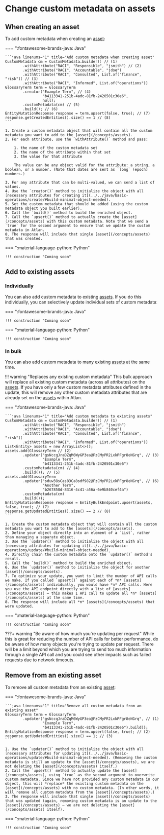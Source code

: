 
# Change custom metadata on assets

## When creating an asset

To add custom metadata when creating an [asset](/concepts/assets):

=== ":fontawesome-brands-java: Java"

	```java linenums="1" title="Add custom metadata when creating asset"
	CustomMetadata cm = CustomMetadata.builder() // (1)
			.withAttribute("RACI", "Responsible", "jsmith") // (2)
			.withAttribute("RACI", "Accountable", "jdoe")
			.withAttribute("RACI", "Consulted", List.of("finance", "risk")) // (3)
			.withAttribute("RACI", "Informed", List.of("operations"))
	GlossaryTerm term = GlossaryTerm
			.creator("Example Term", // (4)
					 "b4113341-251b-4adc-81fb-2420501c30e6",
					 null);
			.customMetadata(cm) // (5)
			.build(); // (6)
	EntityMutationResponse response = term.upsert(false, true); // (7)
	response.getCreatedEntities().size() == 1 // (8)
	```
	
	1. Create a custom metadata object that will contain all the custom metadata you want to add to the [asset](/concepts/assets).
	2. For each attribute, use the `withAttribute()` method and pass:

		1. the name of the custom metadata set
		2. the name of the attribute within that set
		3. the value for that attribute

		The value can be any object valid for the attribute: a string, a boolean, or a number. (Note that dates are sent as `long` (epoch) numbers.)

	3. For any attribute that can be multi-valued, we can send a list of values.
	4. Use the `creator()` method to initialize the object with all [necessary attributes for creating it](../../java/basic-operations/create/#build-minimal-object-needed).
	5. Set the custom metadata that should be added (using the custom metadata object you built earlier).
	6. Call the `build()` method to build the enriched object.
	7. Call the `upsert()` method to actually create the [asset](/concepts/assets) with this custom metadata. Note that we send a `true` for the second argument to ensure that we update the custom metadata in Atlan.
	8. The response will include that single [asset](/concepts/assets) that was created.

=== ":material-language-python: Python"

	!!! construction "Coming soon"

## Add to existing assets

### Individually

You can also add custom metadata to existing [assets](/concepts/assets). If you do this individually, you can selectively update individual sets of custom metadata:

=== ":fontawesome-brands-java: Java"

	!!! construction "Coming soon"

=== ":material-language-python: Python"

	!!! construction "Coming soon"

### In bulk

You can also add custom metadata to many existing [assets](/concepts/assets) at the same time.

!!! warning "Replaces any existing custom metadata"
	This bulk approach will replace all existing custom metadata (across all attributes) on the [assets](/concepts/assets). If you have only a few custom metadata attributes defined in the update, this will remove any other custom metadata attributes that are already set on the [assets](/concepts/assets) within Atlan.

=== ":fontawesome-brands-java: Java"

	```java linenums="1" title="Add custom metadata to existing assets"
	CustomMetadata cm = CustomMetadata.builder() // (1)
			.withAttribute("RACI", "Responsible", "jsmith")
			.withAttribute("RACI", "Accountable", "jdoe")
			.withAttribute("RACI", "Consulted", List.of("finance", "risk"))
			.withAttribute("RACI", "Informed", List.of("operations"))
	List<Entity> assets = new ArrayList<>();
	assets.add(GlossaryTerm // (2)
			.updater("gsNccqJraDZqM6WyGP3ea@FzCMyPR2LxkPFgr8eNGrq", // (3)
					 "Example Term",
					 "b4113341-251b-4adc-81fb-2420501c30e6")
			.customMetadata(cm) // (4)
			.build()); // (5)
	assets.add(GlossaryTerm
			.updater("sduw38sCas83Ca8sdf982@FzCMyPR2LxkPFgr8eNGrq", // (6)
					 "Another Term",
					 "b267858d-8316-4c41-a56a-6e9b840cef4a")
			.customMetadata(cm)
			.build());
	EntityMutationResponse response = EntityBulkEndpoint.upsert(assets, false, true); // (7)
	response.getUpdatedEntities().size() == 2 // (8)
	```
	
	1. Create the custom metadata object that will contain all the custom metadata you want to add to the [assets](/concepts/assets).
	2. Define your object directly into an element of a `List`, rather than managing a separate object.
	3. Use the `updater()` method to initialize the object with all [necessary attributes for updating it](../../java/basic-operations/update/#build-minimal-object-needed).
	4. Directly chain the custom metadata onto the `updater()` method's result.
	5. Call the `build()` method to build the enriched object.
	6. Use the `updater()` method to initialize the object for another [asset](/concepts/assets).
	7. To optimize your update, you want to limit the number of API calls we make. If you called `upsert()` against each of *n* [assets](/concepts/assets) individually, you would have *n* API calls. Here you use the API endpoint directly with a list of [assets](/concepts/assets) — this makes 1 API call to update all *n* [assets](/concepts/assets) at the same time.
	8. The response will include all *n* [assets](/concepts/assets) that were updated.

=== ":material-language-python: Python"

	!!! construction "Coming soon"

???+ warning "Be aware of how much you're updating per request"
	While this is great for reducing the number of API calls for better performance, do be aware of how many objects you're trying to update per request. There will be a limit beyond which you are trying to send too much information through a single API call and you could see other impacts such as failed requests due to network timeouts.

## Remove from an existing asset

To remove all custom metadata from an existing [asset](/concepts/assets):

=== ":fontawesome-brands-java: Java"

	```java linenums="1" title="Remove all custom metadata from an existing asset"
	GlossaryTerm term = GlossaryTerm
			.updater("gsNccqJraDZqM6WyGP3ea@FzCMyPR2LxkPFgr8eNGrq", // (1)
					 "Example Term",
					 "b4113341-251b-4adc-81fb-2420501c30e6").build();
	EntityMutationResponse response = term.upsert(false, true); // (2)
	response.getUpdatedEntities().size() == 1; // (3)
	```
	
	1. Use the `updater()` method to initialize the object with all [necessary attributes for updating it](../../java/basic-operations/update/#build-minimal-object-needed). (Removing the custom metadata is still an update to the [asset](/concepts/assets), we are not deleting the [asset](/concepts/assets) itself.)
	2. Call the `upsert()` method to actually update the [asset](/concepts/assets), using `true` as the second argument to overwrite custom metadata. Since we have not provided any custom metadata in our object, this will *replace* the existing custom metadata on the [asset](/concepts/assets) with no custom metadata. (In other words, it will remove all custom metadata from the [asset](/concepts/assets).)
	3. The response will include that single [asset](/concepts/assets) that was updated (again, removing custom metadata is an update to the [asset](/concepts/assets) — we are not deleting the [asset](/concepts/assets) itself).

=== ":material-language-python: Python"

	!!! construction "Coming soon"
